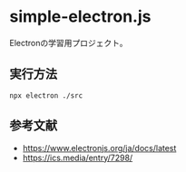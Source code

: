 # simple-electron.js

Electronの学習用プロジェクト。  

## 実行方法

```shell
npx electron ./src
```

## 参考文献

- <https://www.electronjs.org/ja/docs/latest>
- <https://ics.media/entry/7298/>

<!--
```shell
git config --global --add safe.directory /workspaces/simple-electron.js
git config gpg.program gpg
```
-->
